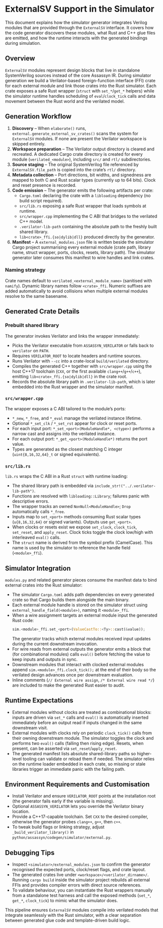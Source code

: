 # ExternalSV Support in the Simulator

This document explains how the simulator generator integrates Verilog modules that are provided through the `ExternalSV` interface. It covers how the code generator discovers these modules, what Rust and C++ glue files are emitted, and how the runtime interacts with the generated bindings during simulation.

## Overview

`ExternalSV` modules represent design blocks that live in standalone SystemVerilog sources instead of the core Assassyn IR. During simulator generation we build a Verilator-based foreign-function interface (FFI) crate for each external module and link those crates into the Rust simulator. Each crate exposes a safe Rust wrapper (`struct` with `set_*`/`get_*` helpers) while the simulator runtime handles scheduling of `eval`/`clock_tick` calls and data movement between the Rust world and the verilated model.

## Generation Workflow

1. **Discovery** – When `elaborate()` runs, `external.generate_external_sv_crates()` scans the system for `ExternalSV` modules. If none are present the Verilator workspace is skipped entirely.
2. **Workspace preparation** – The Verilator output directory is cleared and recreated. A dedicated Cargo crate directory is created for every module (`verilated_<module>`), including `src/` and `rtl/` subdirectories.
3. **Source staging** – The original SystemVerilog file referenced by `ExternalSV.file_path` is copied into the crate’s `rtl/` directory.
4. **Metadata collection** – Port directions, bit widths, and signedness are mapped to both C and Rust scalar types (currently up to 64 bits). Clock and reset presence is recorded.
5. **Code emission** – The generator emits the following artifacts per crate:
   - `Cargo.toml` declaring the crate with a `libloading` dependency (no build script required).
   - `src/lib.rs` exposing a safe Rust wrapper that loads symbols at runtime.
   - `src/wrapper.cpp` implementing the C ABI that bridges to the verilated C++ model.
   - `.verilator-lib-path` containing the absolute path to the freshly built shared library.
   - `lib<crate>_ffi.{so|dylib|dll}` produced directly by the generator.
6. **Manifest** – A `external_modules.json` file is written beside the simulator Cargo project summarising every external module (crate path, library name, struct wrapper, ports, clocks, resets, library path). The simulator generator later consumes this manifest to wire handles and link crates.

### Naming strategy

Crate names default to `verilated_<external_module_name>` (sanitised with `namify`). Dynamic library names follow `<crate>_ffi`. Numeric suffixes are added automatically to avoid collisions when multiple external modules resolve to the same basename.

## Generated Crate Details

### Prebuilt shared library

The generator invokes Verilator and links the wrapper immediately:
- Picks the Verilator executable from `ASSASSYN_VERILATOR` or falls back to `verilator` on `PATH`.
- Requires `VERILATOR_ROOT` to locate headers and runtime sources.
- Runs Verilator with `--cc` into a crate-local `build/verilated` directory.
- Compiles the generated C++ together with `src/wrapper.cpp` using the host C++17 toolchain (`CXX`, or the first available `clang++`/`g++`/`c++`), emitting `lib<crate>_ffi.{so|dylib|dll}` in the crate root.
- Records the absolute library path in `.verilator-lib-path`, which is later embedded into the Rust wrapper and the simulator manifest.

### `src/wrapper.cpp`

The wrapper exposes a C ABI tailored to the module’s ports:
- `*_new`, `*_free`, and `*_eval` manage the verilated instance lifetime.
- Optional `*_set_clk` / `*_set_rst` appear for clock or reset ports.
- For each input port: `*_set_<port>(ModuleHandle*, <ctype>)` performs a narrow cast and assigns into the verilated instance.
- For each output port: `*_get_<port>(ModuleHandle*)` returns the port value.
- Types are generated as the closest matching C integer (`uint{8,16,32,64}_t` or signed equivalents).

### `src/lib.rs`

`lib.rs` wraps the C ABI in a Rust `struct` with runtime loading:
- The shared library path is embedded via `include_str!("../.verilator-lib-path")`.
- Functions are resolved with `libloading::Library`; failures panic with descriptive errors.
- The wrapper tracks an owned `NonNull<ModuleHandle>`; `Drop` automatically calls `*_free`.
- Inputs map to `set_<port>` methods consuming Rust scalar types (`u{8,16,32,64}` or signed variants). Outputs use `get_<port>`.
- When clocks or resets exist we expose `set_clock`, `clock_tick`, `set_reset`, and `apply_reset`. Clock ticks toggle the clock low/high with interleaved `eval()` calls.
- The `struct` name is derived from the symbol prefix (CamelCase). This name is used by the simulator to reference the handle field (`<module>_ffi`).

## Simulator Integration

`modules.py` and related generator pieces consume the manifest data to bind external crates into the Rust simulator:
- The simulator `Cargo.toml` adds path dependencies on every generated crate so that Cargo builds them alongside the main binary.
- Each external module handle is stored on the simulator struct using `external_handle_field(<module>)`, naming it `<module>_ffi`.
- When a wire assignment targets an external module input the generated Rust code:
  ```rust
  sim.<module>_ffi.set_<port>(ValueCastTo::<Ty>::cast(&value));
  ```
  The generator tracks which external modules received input updates during the current downstream invocation.
- For wire reads from external outputs the generator emits a block that (for combinational modules) calls `eval()` before fetching the value to keep inputs and outputs in sync.
- Downstream modules that interact with clocked external modules append `sim.<module>_ffi.clock_tick();` at the end of their body so the verilated design advances once per downstream evaluation.
- Inline comments (`// External wire assign`, `/* External wire read */`) are included to make the generated Rust easier to audit.

## Runtime Expectations

- External modules without clocks are treated as combinational blocks: inputs are driven via `set_*` calls and `eval()` is automatically inserted immediately before an output read if inputs changed in the same downstream visit.
- External modules with clocks rely on periodic `clock_tick()` calls from their owning downstream module. The simulator toggles the clock and performs two `eval()` calls (falling then rising edge). Resets, when present, can be asserted via `set_reset`/`apply_reset`.
- The generated manifest lists absolute shared-library paths so higher-level tooling can validate or reload them if needed. The simulator relies on the runtime loader embedded in each crate, so missing or stale libraries trigger an immediate panic with the failing path.

## Environment Requirements and Customisation

- Install Verilator and ensure `VERILATOR_ROOT` points at the installation root (the generator fails early if the variable is missing).
- Optional `ASSASSYN_VERILATOR` lets you override the Verilator binary location.
- Provide a C++17-capable toolchain. Set `CXX` to the desired compiler, otherwise the generator probes `clang++`, `g++`, then `c++`.
- To tweak build flags or linking strategy, adjust `_build_verilator_library()` in `python/assassyn/codegen/simulator/external.py`.

## Debugging Tips

- Inspect `<simulator>/external_modules.json` to confirm the generator recognised the expected ports, clock/reset flags, and crate layout.
- The generated crates live under `<workspace>/<verilator_dirname>/`. Running `cargo build` inside the simulator project rebuilds all external FFIs and provides compiler errors with direct source references.
- To validate behaviour, you can instantiate the Rust wrappers manually from a standalone test harness and call the exposed methods (`set_*`, `get_*`, `clock_tick`) to mimic what the simulator does.

This pipeline ensures `ExternalSV` modules compile into verilated models that integrate seamlessly with the Rust simulator, with a clear separation between generated glue code and template-driven build logic.
